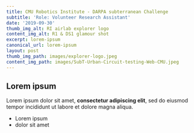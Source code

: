 ```yaml
---
title: CMU Robotics Institute - DARPA subterranean Challenge
subtitle: 'Role: Volunteer Research Assistant'
date: '2019-09-30'
thumb_img_alt: RI airlab explorer logo
content_img_alt: R1 & DS1 glamour shot
excerpt: lorem-ipsum
canonical_url: lorem-ipsum
layout: post
thumb_img_path: images/explorer-logo.jpeg
content_img_path: images/SubT-Urban-Circuit-testing-Web-CMU.jpeg
---
```

## Lorem ipsum

Lorem ipsum dolor sit amet, **consectetur adipiscing elit**, sed do eiusmod tempor incididunt ut labore et dolore magna aliqua.

- Lorem ipsum
- dolor sit amet